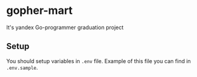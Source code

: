# gopher-mart
It's yandex Go-programmer graduation project

## Setup
You should setup variables in `.env` file.
Example of this file you can find in `.env.sample`. 